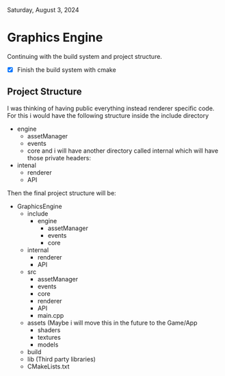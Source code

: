 Saturday, August  3, 2024

# Graphics Engine

Continuing with the build system and project structure.
  - [X] Finish the build system with cmake



## Project Structure

I was thinking of having public everything instead renderer specific code. For this i would have the following structure inside the include directory
  - engine
    - assetManager
    - events
    - core
and i will have another directory called internal which will have those private headers:
  - intenal
    - renderer
    - API

Then the final project structure will be:

  - GraphicsEngine
    - include
      - engine
        - assetManager
        - events
        - core
    - internal
      - renderer
      - API
    - src
      - assetManager
      - events
      - core
      - renderer
      - API
      - main.cpp
    - assets (Maybe i will move this in the future to the Game/App
      - shaders
      - textures
      - models
    - build
    - lib (Third party libraries)
    - CMakeLists.txt
